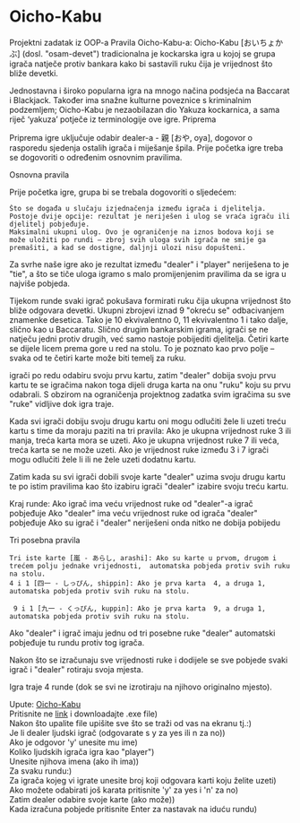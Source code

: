 # Oicho-Kabu
 Projektni zadatak iz OOP-a
Pravila Oicho-Kabu-a:
Oicho-Kabu [おいちょかぶ] (dosl. "osam-devet") tradicionalna je kockarska igra u kojoj se grupa igrača natječe protiv bankara kako bi sastavili ruku čija je vrijednost što bliže devetki.

Jednostavna i široko popularna igra na mnogo načina podsjeća na Baccarat i Blackjack. Također ima snažne kulturne poveznice s kriminalnim podzemljem; Oicho-Kabu je nezaobilazan dio Yakuza kockarnica, a sama riječ ‘yakuza’ potječe iz terminologije ove igre.
Priprema

Priprema igre uključuje odabir dealer-a - 親 [おや, oya], dogovor o rasporedu sjedenja ostalih igrača i miješanje špila. Prije početka igre treba se dogovoriti o određenim osnovnim pravilima.

Osnovna pravila

Prije početka igre, grupa bi se trebala dogovoriti o sljedećem:

    Što se događa u slučaju izjednačenja između igrača i djelitelja. Postoje dvije opcije: rezultat je neriješen i ulog se vraća igraču ili djelitelj pobjeđuje.
    Maksimalni ukupni ulog. Ovo je ograničenje na iznos bodova koji se može uložiti po rundi – zbroj svih uloga svih igrača ne smije ga premašiti, a kad se dostigne, daljnji ulozi nisu dopušteni.

Za svrhe naše igre ako je rezultat između "dealer" i "player" neriješena to je "tie", a što se tiče uloga igramo s malo promijenjenim pravilima da se igra u najviše pobjeda. 

Tijekom runde svaki igrač pokušava formirati ruku čija ukupna vrijednost što bliže odgovara devetki. Ukupni zbrojevi iznad 9 "okreću se" odbacivanjem znamenke desetica. Tako je 10 ekvivalentno 0, 11 ekvivalentno 1 i tako dalje, slično kao u Baccaratu. Slično drugim bankarskim igrama, igrači se ne natječu jedni protiv drugih, već samo nastoje pobijediti djelitelja. Četiri karte se dijele licem prema gore u red na stolu. To je poznato kao prvo polje – svaka od te četiri karte  može biti temelj za ruku. 

igrači po redu odabiru svoju prvu kartu, zatim "dealer" dobija svoju prvu kartu te se igračima nakon toga dijeli druga karta na onu "ruku" koju su prvu odabrali. S obzirom na ograničenja projektnog zadatka svim igračima su sve "ruke" vidljive dok igra traje.

Kada svi igrači dobiju svoju drugu kartu oni mogu odlučiti žele li uzeti treću kartu s time da moraju paziti na tri pravila:
Ako je ukupna vrijednost ruke 3 ili manja, treća karta mora se uzeti.
Ako je ukupna vrijednost ruke 7 ili veća, treća karta se ne može uzeti.
Ako je vrijednost ruke između 3 i 7 igrači mogu odlučiti žele li ili ne žele uzeti dodatnu kartu.


Zatim kada su svi igrači dobili svoje karte "dealer" uzima svoju drugu kartu te po istim pravilima kao što izabiru igrači "dealer" izabire svoju treću kartu.



Kraj runde:
Ako igrač ima veću vrijednost ruke od "dealer"-a igrač pobjeđuje
Ako "dealer" ima veću vrijednost ruke od igrača "dealer" pobjeđuje
Ako su igrač i "dealer" neriješeni onda nitko ne dobija pobijedu

Tri posebna pravila

    Tri iste karte [嵐 - あらし, arashi]: Ako su karte u prvom, drugom i trećem polju jednake vrijednosti,  automatska pobjeda protiv svih ruku na stolu. 
    4 i 1 [四一 - しっぴん, shippin]: Ako je prva karta  4, a druga 1,  automatska pobjeda protiv svih ruku na stolu.

     9 i 1 [九一 - くっぴん, kuppin]: Ako je prva karta  9, a druga 1,   automatska pobjeda protiv svih ruku na stolu.
Ako "dealer" i igrač imaju jednu od tri posebne ruke "dealer" automatski pobjeđuje tu rundu protiv tog igrača.

Nakon što se izračunaju sve vrijednosti ruke i dodijele se sve pobjede svaki igrač i "dealer" rotiraju svoja mjesta.


Igra traje 4 runde (dok se svi ne izrotiraju na njihovo originalno mjesto).










Upute:
[Oicho-Kabu](https://github.com/TSegvic/Oicho-Kabu/releases/tag/program)<br />
Pritisnite ne [link](https://github.com/TSegvic/Oicho-Kabu/releases/tag/program) i downloadajte .exe file)<br />
Nakon što upalite file upišite sve što se traži od vas na ekranu tj.:)<br />
Je li dealer ljudski igrač (odgovarate s y za yes ili n za no))<br />
Ako je odgovor 'y' unesite mu ime)<br />
Koliko ljudskih igrača igra kao "player")<br />
Unesite njihova imena (ako ih ima))<br />
Za svaku rundu:)<br />
Za igrača kojeg vi igrate unesite broj koji odgovara karti koju želite uzeti)<br />
Ako možete odabirati još karata pritisnite 'y' za yes i 'n' za no)<br />
Zatim dealer odabire svoje karte (ako može))<br />
Kada izračuna pobjede pritisnite Enter za nastavak na iduću rundu)<br /> 
